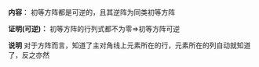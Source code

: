 **内容**：
初等方阵都是可逆的，且其逆阵为同类初等方阵

**证明(可逆)：**
初等方阵的行列式都不为零$\Rightarrow$初等方阵可逆

**说明**
对于方阵而言，知道了主对角线上元素所在的行，元素所在的列自动就知道了，反之亦然